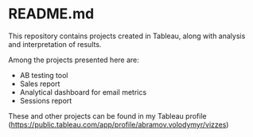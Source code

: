 # README.md

This repository contains projects created in Tableau, along with analysis and interpretation of results.

Among the projects presented here are:
- AB testing tool
- Sales report
- Analytical dashboard for email metrics
- Sessions report

These and other projects can be found in my Tableau profile (https://public.tableau.com/app/profile/abramov.volodymyr/vizzes)
